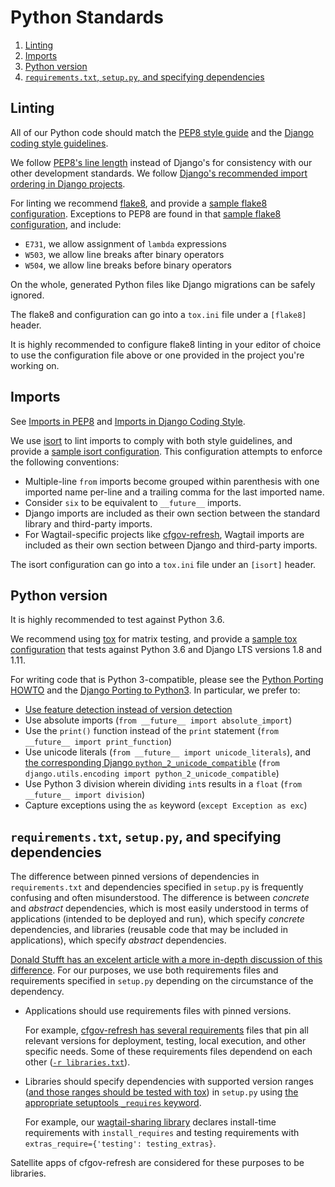 # Python Standards

1. [Linting](#linting)
1. [Imports](#imports)
3. [Python version](#python-version)
4. [`requirements.txt`, `setup.py`, and specifying dependencies](#requirementstxt-setuppy-and-specifying-dependencies)

## Linting

All of our Python code should match the [PEP8 style guide](https://www.python.org/dev/peps/pep-0008/) and the [Django coding style guidelines](https://docs.djangoproject.com/en/dev/internals/contributing/writing-code/coding-style/).

We follow [PEP8's line length](https://www.python.org/dev/peps/pep-0008/#maximum-line-length) instead of Django's for consistency with our other development standards. We follow [Django's recommended import ordering in Django projects](https://docs.djangoproject.com/en/dev/internals/contributing/writing-code/coding-style/#imports).

For linting we recommend [flake8](http://flake8.pycqa.org/en/latest/), and provide a [sample flake8 configuration](../.flake8).
Exceptions to PEP8 are found in that [sample flake8 configuration](../.flake8), and include:

- `E731`, we allow assignment of `lambda` expressions
- `W503`, we allow line breaks after binary operators
- `W504`, we allow line breaks before binary operators

On the whole, generated Python files like Django migrations can be safely ignored.

The flake8 and configuration can go into a `tox.ini` file under a `[flake8]` header.

It is highly recommended to configure flake8 linting in your editor of choice to use the configuration file above or one provided in the project you're working on.

## Imports

See [Imports in PEP8](https://www.python.org/dev/peps/pep-0008/#imports) and [Imports in Django Coding Style](https://docs.djangoproject.com/en/dev/internals/contributing/writing-code/coding-style/#imports).

We use [isort](https://github.com/timothycrosley/isort) to lint imports to comply with both style guidelines, and provide a [sample isort configuration](../.isort.cfg). This configuration attempts to enforce the following conventions:

- Multiple-line `from` imports become grouped within parenthesis with one imported name per-line and a trailing comma for the last imported name.
- Consider `six` to be equivalent to `__future__` imports.
- Django imports are included as their own section between the standard library and third-party imports.
- For Wagtail-specific projects like [cfgov-refresh](https://github.com/cfpb/cfgov-refresh), Wagtail imports are included as their own section between Django and third-party imports.

The isort configuration can go into a `tox.ini` file under an `[isort]` header.

## Python version

It is highly recommended to test against Python 3.6.

We recommend using [tox](https://tox.readthedocs.io/en/latest/) for matrix testing, and provide a [sample tox configuration](../tox.ini) that tests against Python 3.6 and Django LTS versions 1.8 and 1.11.

For writing code that is Python 3-compatible, please see the [Python Porting HOWTO](https://docs.python.org/3/howto/pyporting.html) and the [Django Porting to Python3](https://docs.djangoproject.com/en/1.11/topics/python3/). In particular, we prefer to:

- [Use feature detection instead of version detection](https://docs.python.org/3/howto/pyporting.html#use-feature-detection-instead-of-version-detection)
- Use absolute imports (`from __future__ import absolute_import`)
- Use the `print()` function instead of the `print` statement (`from __future__ import print_function`)
- Use unicode literals (`from __future__ import unicode_literals`), and [the corresponding Django `python_2_unicode_compatible`](https://docs.djangoproject.com/en/1.11/ref/utils/#django.utils.encoding.python_2_unicode_compatible) (`from django.utils.encoding import python_2_unicode_compatible`)
- Use Python 3 division wherein dividing `int`s results in a `float` (`from __future__ import division`)
- Capture exceptions using the `as` keyword (`except Exception as exc`)

## `requirements.txt`, `setup.py`, and specifying dependencies

The difference between pinned versions of dependencies in `requirements.txt`  and dependencies specified in `setup.py` is frequently confusing and often misunderstood. The difference is between *concrete* and *abstract* dependencies, which is most easily understood in terms of applications (intended to be deployed and run), which specify *concrete* dependencies, and libraries (reusable code that may be included in applications), which specify *abstract* dependencies.

[Donald Stufft has an excelent article with a more in-depth discussion of this difference](https://caremad.io/posts/2013/07/setup-vs-requirement/). For our purposes, we use both requirements files and requirements specified in `setup.py` depending on the circumstance of the dependency.

- Applications should use requirements files with pinned versions.

  For example, [cfgov-refresh has several requirements](https://github.com/cfpb/cfgov-refresh/tree/master/requirements) files that pin all relevant versions for deployment, testing, local execution, and other specific needs. Some of these requirements files dependend on each other ([`-r libraries.txt`](https://github.com/cfpb/cfgov-refresh/blob/master/requirements/base.txt#L3)).

- Libraries should specify dependencies with supported version ranges ([and those ranges should be tested with tox](../tox.ini)) in `setup.py` using [the appropriate setuptools `_requires` keyword](https://setuptools.readthedocs.io/en/latest/setuptools.html#declaring-dependencies).

  For example, our [wagtail-sharing library](https://github.com/cfpb/wagtail-sharing) declares install-time requirements with `install_requires` and testing requirements with `extras_require={'testing': testing_extras}`.

Satellite apps of cfgov-refresh are considered for these purposes to be libraries.
